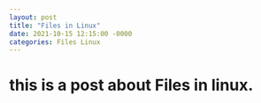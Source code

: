 ```yaml
---
layout: post
title: "Files in Linux"
date: 2021-10-15 12:15:00 -0000
categories: Files Linux
---
```


<h1>this is a post about Files in linux.</h1>
